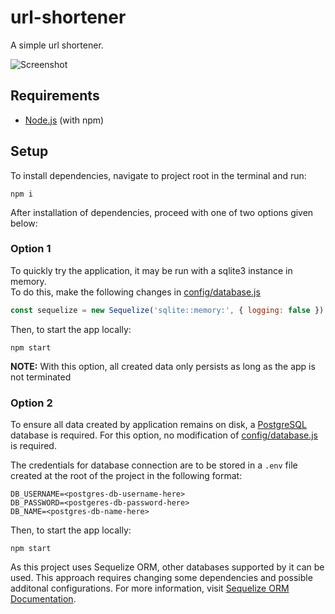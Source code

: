 # url-shortener

A simple url shortener.

![Screenshot](https://i.imgur.com/J5M9J8L.png)

## Requirements

-   [Node.js](https://nodejs.org/en/download/ 'Download Node.js') (with npm)

## Setup

To install dependencies, navigate to project root in the terminal and run:

```
npm i
```

After installation of dependencies, proceed with one of two options given below:

### Option 1

To quickly try the application, it may be run with a sqlite3 instance in memory. \
To do this, make the following changes in [config/database.js](config/database.js)

```javascript
const sequelize = new Sequelize('sqlite::memory:', { logging: false })
```

Then, to start the app locally:

```
npm start
```

**NOTE:** With this option, all created data only persists as long as the app is not terminated

### Option 2

To ensure all data created by application remains on disk, a [PostgreSQL](https://www.postgresql.org/) database is required. For this option, no modification of [config/database.js](config/database.js) is required.

The credentials for database connection are to be stored in a `.env` file created at the root of the project in the following format:

```
DB_USERNAME=<postgres-db-username-here>
DB_PASSWORD=<postgeres-db-password-here>
DB_NAME=<postgres-db-name-here>
```

Then, to start the app locally:

```
npm start
```

As this project uses Sequelize ORM, other databases supported by it can be used. This approach requires changing some dependencies and possible additonal configurations. For more information, visit [Sequelize ORM Documentation](https://sequelize.org/docs/v6/getting-started/).
